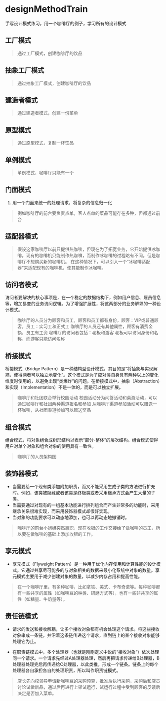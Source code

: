 # designMethodTrain
手写设计模式练习，用一个咖啡厅的例子，学习所有的设计模式

## 工厂模式

> 通过工厂模式，创建咖啡厅的饮品

## 抽象工厂模式

> 通过抽象工厂模式，创建咖啡厅的饮品

## 建造者模式

> 通过建造者模式，创建一份菜单

## 原型模式

> 通过原型模式，复制一杯饮品

## 单例模式

> 单例模式，咖啡厅只能有一个

## 门面模式
1. 用一个门面来统一的处理请求，将复杂的信息归一化

> 例如咖啡厅的前台要负责点单，客人点单的菜品可能存在多种，但都通过前台

## 适配器模式

> 假设这家咖啡厅以前只提供热咖啡，但现在为了拓宽业务，它开始提供冰咖啡。现有的咖啡机只能制作热咖啡，而制作冰咖啡的过程略有不同。但是咖啡厅不想购买新的咖啡机。
> 在这种情况下，可以引入一个“冰咖啡适配器”来适配现有的咖啡机，使其能制作冰咖啡。

## 访问者模式

访问者要解决的核心事项是，在一个稳定的数据结构下，例如用户信息、雇员信息等，增加易变的业务访问逻辑。为了增强扩展性，将这两部分的业务解耦的一种设计模式。
> 咖啡厅的人员分为顾客和员工，顾客和员工都有身份，顾客：VIP或普通顾客，员工：实习工和正式工
> 咖啡厅的人员还有其他属性，顾客有消费金额，员工有工资
> 咖啡厅的访问者包括：老板和游客 老板可以访问身份和名称，而游客只能访问名称

## 桥接模式
桥接模式（Bridge Pattern）是一种结构型设计模式，其目的是“将抽象与实现解耦，使得两者可以独立地变化”。这个模式是为了应对类自身具有两种以上的变化维度时使用的，以避免出现“类爆炸”的问题。在桥接模式中，抽象（Abstraction）和实现（Implementation）不是一体的，而是可以独立扩展。

> 咖啡厅和社团联合举行校园活动
> 校园活动分为问答活动和桌游活动，可以通过咖啡厅和社团两种渠道报名和参加
> 从咖啡厅渠道参加活动可以赠送一杯咖啡，从社团渠道参加可以赠送奖品
> 
## 组合模式
组合模式，将对象组合成树形结构以表示“部分-整体”的层次结构。组合模式使得用户对单个对象和组合对象的使用具有一致性。

> 咖啡厅的人员架构图
> 
## 装饰器模式
- 当需要给一个现有类添加附加职责，而又不能采用生成子类的方法进行扩充时。例如，该类被隐藏或者该类是终极类或者采用继承方式会产生大量的子类。
- 当需要通过对现有的一组基本功能进行排列组合而产生非常多的功能时，采用继承关系很难实现，而采用装饰器模式却很好实现。
- 当对象的功能要求可以动态地添加，也可以再动态地撤销时。

>咖啡厅的前台小姐姐突然离职，现在收银的工作交接给了做咖啡的员工，所以要在做咖啡的基础上添加收银的工作。

## 享元模式
- 享元模式（Flyweight Pattern）是一种用于优化内存使用和计算性能的设计模式。它通过共享尽可能多的与对象相关的数据来最小化系统中对象的数量。享元模式主要用于减少创建对象的数量，以减少内存占用和提高性能。

> 在一个咖啡厅里，有多种咖啡，比如拿铁、美式、卡布奇诺等。每种咖啡都有一些共享的属性（如咖啡豆的种类、研磨方式等），也有一些非共享的属性（如糖量、牛奶量等）。


## 责任链模式
- 请求的发送和接收解耦，让多个接收对象都有机会处理这个请求。将这些接收对象串成一条链，并沿着这条链传递这个请求，直到链上的某个接收对象能够处理它为止。

- 在职责链模式中，多个处理器（也就是刚刚定义中说的“接收对象”）依次处理同一个请求。一个请求先经过A处理器处理，然后再把请求传递给B处理器，B处理器处理完后再传递给C处理器，以此类推，形成一个链条。链条上的每个处理器各自承担各自的处理职责，所以叫作职责链模式。

> 店长先向校领导申请新咖啡豆的采购预算，批准后执行采购，采购后和店员讨论试做新品，通过后再进行上架试运行，试运行过程中受到顾客的反馈后决定是否加入菜单。